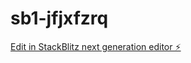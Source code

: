 # sb1-jfjxfzrq

[Edit in StackBlitz next generation editor ⚡️](https://stackblitz.com/~/github.com/valahdyo404/sb1-jfjxfzrq)